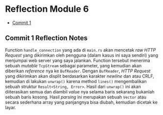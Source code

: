 # Reflection Module 6

- [Commit 1](#commit-1-reflection-notes)

## Commit 1 Reflection Notes
Function `handle_connection` yang ada di `main.rs` akan mencetak *raw HTTP Request* yang dikirimkan oleh pengguna (dalam kasus ini saya sendiri) yang menjumpai web server yang saya jalankan. Function tersebut menerima sebuah *mutable* `TcpStream` sebagai parameter, yang kemudian akan diberikan *reference* nya ke `BufReader`. Dengan `BufReader`, *HTTP Request* yang dikirimkan akan displit berdasarkan karakter *newline* dan atau CRLF, kemudian di lakukan `unwrap()` karena method `lines()` mengembalikan sebuah struktur `Result<String, Error>`. Hasil dari `unwrap()` ini akan diiterasikan semua dan diambil *value* nya selama baris sekarang bukanlah sebuah baris kosong. Hasil *parsing* ini merupakan sebuah `Vector` atau secara sederhana array yang panjangnya bisa diubah, kemudian dicetak ke layar.

